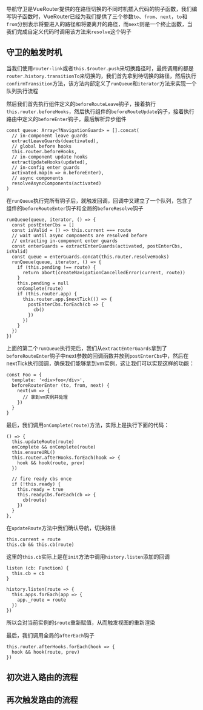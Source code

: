 导航守卫是VueRouter提供的在路径切换的不同时机插入代码的钩子函数，我们编写钩子函数时，VueRouter已经为我们提供了三个参数`to`、`from`、`next`，`to`和`from`分别表示将要进入的路径和将要离开的路径，而`next`则是一个终止函数，当我们完成自定义代码时调用该方法来`resolve`这个钩子

## 守卫的触发时机

当我们使用`router-link`或者`this.$router.push`来切换路径时，最终调用的都是`router.history.transitionTo`来切换的，我们首先拿到待切换的路径，然后执行`confirmTransition`方法，该方法内部定义了`runQueue`和`iterator`方法来实现一个队列执行流程

然后我们首先执行组件定义的`beforeRouteLeave`钩子，接着执行`this.router.beforeHooks`，然后执行组件的`beforeRouteUpdate`钩子，接着执行路由中定义的`beforeEnter`钩子，最后解析异步组件
```
const queue: Array<?NavigationGuard> = [].concat(
  // in-component leave guards
  extractLeaveGuards(deactivated),
  // global before hooks
  this.router.beforeHooks,
  // in-component update hooks
  extractUpdateHooks(updated),
  // in-config enter guards
  activated.map(m => m.beforeEnter),
  // async components
  resolveAsyncComponents(activated)
)
```

在`runQueue`执行完所有钩子后，就触发回调，回调中又建立了一个队列，包含了组件的`beforeRouteEnter`钩子和全局的`beforeResolve`钩子
```
runQueue(queue, iterator, () => {
  const postEnterCbs = []
  const isValid = () => this.current === route
  // wait until async components are resolved before
  // extracting in-component enter guards
  const enterGuards = extractEnterGuards(activated, postEnterCbs, isValid)
  const queue = enterGuards.concat(this.router.resolveHooks)
  runQueue(queue, iterator, () => {
    if (this.pending !== route) {
      return abort(createNavigationCancelledError(current, route))
    }
    this.pending = null
    onComplete(route)
    if (this.router.app) {
      this.router.app.$nextTick(() => {
        postEnterCbs.forEach(cb => {
          cb()
        })
      })
    }
  })
})
```

上面的第二个`runQueue`执行完后，我们从`extractEnterGuards`拿到了`beforeRouteEnter`钩子中next参数的回调函数并放到`postEnterCbs`中，然后在nextTick执行回调，确保我们能够拿到vm实例，这让我们可以实现这样的功能：
```
const Foo = {
  template: '<div>foo</div>',
  beforeRouterEnter (to, from, next) {
    next(vm => {
      // 拿到vm实例并处理
    })
  }
}
```

最后，我们调用`onComplete(route)`方法，实际上是执行下面的代码：
```
() => {
  this.updateRoute(route)
  onComplete && onComplete(route)
  this.ensureURL()
  this.router.afterHooks.forEach(hook => {
    hook && hook(route, prev)
  })

  // fire ready cbs once
  if (!this.ready) {
    this.ready = true
    this.readyCbs.forEach(cb => {
      cb(route)
    })
  }
},
```

在`updateRoute`方法中我们确认导航，切换路径
```
this.current = route
this.cb && this.cb(route)
```

这里的`this.cb`实际上是在`init`方法中调用`history.listen`添加的回调
```
listen (cb: Function) {
  this.cb = cb
}

history.listen(route => {
  this.apps.forEach(app => {
    app._route = route
  })
})
```

所以会对当前实例的`$route`重新赋值，从而触发视图的重新渲染

最后，我们调用全局的`afterEach`钩子
```
this.router.afterHooks.forEach(hook => {
  hook && hook(route, prev)
})
```

## 初次进入路由的流程



## 再次触发路由的流程

